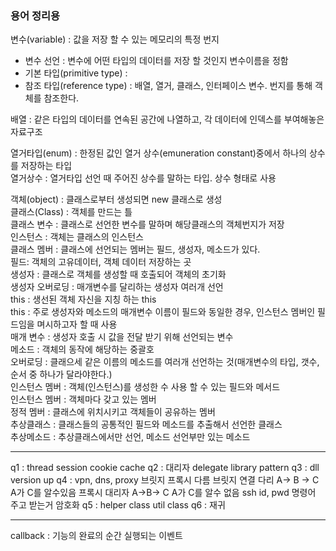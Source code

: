 ### 용어 정리용

변수(variable) : 값을 저장 할 수 있는 메모리의 특정 번지
- 변수 선언 : 변수에 어떤 타입의 데이터를 저장 할 것인지 변수이름을 정함<br>
- 기본 타입(primitive type) : 
- 참조 타입(reference type) : 배열, 열거, 클래스, 인터페이스 변수. 번지를 통해 객체를 참조한다.

배열 : 같은 타입의 데이터를 연속된 공간에 나열하고, 각 데이터에 인덱스를 부여해놓은 자료구조<br>

열거타입(enum) : 한정된 값인 열거 상수(emuneration constant)중에서 하나의 상수를 저장하는 타입<br>
열거상수 : 열거타입 선언 때 주어진 상수를 말하는 타입. 상수 형태로 사용<br>

객체(object) : 클래스로부터 생성되면 new 클래스로 생성<br>
클래스(Class) : 객체를 만드는 틀<br>
클래스 변수 : 클래스로 선언한 변수를 말하며 해당클래스의 객체번지가 저장<br>
인스턴스 : 객체는 클래스의 인스턴스<br>
클래스 멤버 : 클래스에 선언되는 멤버는 필드, 생성자, 메소드가 있다.<br>
필드: 객체의 고유데이터, 객체 데이터 저장하는 곳<br>
생성자 : 클래스로 객체를 생성할 때 호출되어 객체의 초기화<br>
생성자 오버로딩 : 매개변수를 달리하는 생성자 여러개 선언<br>
this : 생선된 객체 자신을 지칭 하는 this<br>
this : 주로 생성자와 메소드의 매개변수 이름이 필드와 동일한 경우, 인스턴스 멤버인 필드임을 며시하고자 할 때 사용<br>
매개 변수 : 생성자 호출 시 값을 전달 받기 위해 선언되는 변수<br>
메소드 : 객체의 동작에 해당하는 중괄호<br>
오버로딩 : 클래으세 같은 이름의 메소드를 여러개 선언하는 것(매개변수의 타입, 갯수, 순서 중 하나가 달라야한다.)<br>
인스턴스 멤버 : 객체(인스턴스)를 생성한 수 사용 할 수 있는 필드와 메서드<br>
인스턴스 멤버 : 객체마다 갖고 있는 멤버<br>
정적 멤버 : 클래스에 위치시키고 객체들이 공유하는 멤버<br>
추상클래스 : 클래스들의 공통적인 필드와 메소드를 추출해서 선언한 클래스<br>
추상메소드 : 추상클래스에서만 선언, 메소드 선언부만 있는 메소드<br>

 
---
q1 : thread session cookie cache
q2 : 대리자 delegate
library pattern
q3 : dll version up 
q4 : vpn, dns, proxy
브릿지 프록시 다름
브릿지 연결 다리 A-> B -> C A가 C를 알수있음
프록시 대리자 A->B-> C A가 C를 알수 없음
ssh id, pwd 명령어 주고 받는거 암호화
q5 : helper class
util class 
q6 : 재귀

---
callback : 기능의 완료의 순간 실행되는 이벤트

